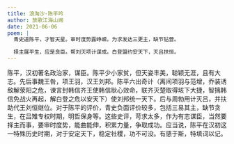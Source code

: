 ```yaml
---
title: 浪淘沙·陈平吟
author: 放歌江海山阙
date: 2021-06-06
poem: |
  青史道陈平，才智天星。审时度势露峥嵘。为求发达三更主，缺节钻营。

  择主展平生，应是良臣。帮刘灭项计谋成。白登盟约安天下，灭吕扶恒。
---
```


陈平，汉初著名政治家，谋臣。陈平少小家贫，但天姿丰美，聪颖无涯，且有大志。先后事魏王咎，项王羽，汉王刘邦。陈平六出奇计（离间项羽与范增，乔装诱敌解荥阳之危，谏言封韩信齐王使韩信耿心效命，联齐灭楚取得垓下大捷，智摛韩信免战火再起，解白登之危以安天下）使刘邦统一天下。后与周勃用计灭吕，并扶助代王刘恒继位。对于陈平的评价，青史负面评价较多，包括三易其主，缺节贪生，在吕雉专权时期，明哲保身等。这些史评，苛求太多，作为有志谋臣，当然要择主而事，要审时度势，能曲能伸，积累力量，争取成功。应当说，陈平在汉初这一特殊历史时期，对于安定天下，稳定社稷，功不可没。有感于斯，特填词以记。
